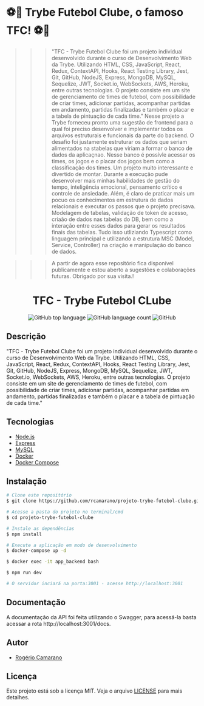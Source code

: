 # ⚽🚀 Trybe Futebol Clube, o famoso TFC! ⚽🚀

>>> "TFC - Trybe Futebol Clube foi um projeto individual desenvolvido durante o curso de Desenvolvimento Web da Trybe. Utilizando HTML, CSS, JavaScript, React, Redux, ContextAPI, Hooks, React Testing Library, Jest, Git, GitHub, NodeJS, Express, MongoDB, MySQL, Sequelize, JWT, Socket.io, WebSockets, AWS, Heroku, entre outras tecnologias. O projeto consiste em um site de gerenciamento de times de futebol, com possibilidade de criar times, adicionar partidas, acompanhar partidas em andamento, partidas finalizadas e também o placar e a tabela de pintuação de cada time."
>>> Nesse projeto a Trybe forneceu pronto uma sugestão de frontend para a qual foi preciso desenvolver e implementar todos os arquivos estruturais e funcionais da parte do backend. O desafio foi justamente estruturar os dados que seriam alimentados na stabelas que viriam a formar o banco de dados da aplicaçnao. Nesse banco é possívle acessar os times, os jogos e o placar dos jogos bem como a classificação dos times.
>>> Um projeto muito interessante e divertido de montar. Durante a execução pude desenvolver mais minhas habilidades de gestão do tempo, inteligência emocional, pensamento crítico e controle de ansiedade.
>>> Além, é claro de praticar mais um pocuo os conhecimentos em estrutura de dados relacionais e executar os passos que o projeto precisava. Modelagem de tabelas, validação de token de acesso, criaão de dados nas tabelas do DB, bem como a interação entre esses dados para gerar os resultados finais das tabelas. Tudo isso utliziando Typescript como linguagem principal e utilizando a estrutura MSC (Model, Service, Controller) na criação e manipulação do banco de dados.


>>> A partir de agora esse repositório fica disponível publicamente e estou aberto a sugestões e colaborações futuras.
Obrigado por sua visita.!

<div align="center">
<!--   <img alt="TFC!" src="imgs/5ca10a0410f76.png" width="250px"> -->
  <h1>TFC - Trybe Futebol CLube</h1>
  <p>
    <img alt="GitHub top language" src="https://img.shields.io/github/languages/top/rcamarano/projeto-trybe-futebol-clube?color=blueviolet">
    <img alt="GitHub language count" src="https://img.shields.io/github/languages/count/rcamarano/projeto-trybe-futebol-clube?color=blueviolet">
    <img alt="GitHub" src="https://img.shields.io/github/license/rcamarano/projeto-trybe-futebol-clube?color=blueviolet">
  </p>
</div>

## Descrição

"TFC - Trybe Futebol Clube foi um projeto individual desenvolvido durante o curso de Desenvolvimento Web da Trybe. Utilizando HTML, CSS, JavaScript, React, Redux, ContextAPI, Hooks, React Testing Library, Jest, Git, GitHub, NodeJS, Express, MongoDB, MySQL, Sequelize, JWT, Socket.io, WebSockets, AWS, Heroku, entre outras tecnologias. O projeto consiste em um site de gerenciamento de times de futebol, com possibilidade de criar times, adicionar partidas, acompanhar partidas em andamento, partidas finalizadas e também o placar e a tabela de pintuação de cada time."

## Tecnologias

- [Node.js](https://nodejs.org/en/)
- [Express](https://expressjs.com/pt-br/)
- [MySQL](https://www.mysql.com/)
- [Docker](https://www.docker.com/)
- [Docker Compose](https://docs.docker.com/compose/)

## Instalação

```bash
# Clone este repositório
$ git clone https://github.com/rcamarano/projeto-trybe-futebol-clube.git

# Acesse a pasta do projeto no terminal/cmd
$ cd projeto-trybe-futebol-clube

# Instale as dependências
$ npm install

# Execute a aplicação em modo de desenvolvimento
$ docker-compose up -d

$ docker exec -it app_backend bash

$ npm run dev

# O servidor inciará na porta:3001 - acesse http://localhost:3001
```

## Documentação

A documentação da API foi feita utilizando o Swagger, para acessá-la basta acessar a rota http://localhost:3001/docs.

## Autor

- [Rogério Camarano](https://github.com/rcamarano)

## Licença

Este projeto está sob a licença MIT. Veja o arquivo [LICENSE](LICENSE) para mais detalhes.
<!-- Olá, Tryber!
Esse é apenas um arquivo inicial para o README do seu projeto.
É essencial que você preencha esse documento por conta própria, ok?
Não deixe de usar nossas dicas de escrita de README de projetos, e deixe sua criatividade brilhar!
:warning: IMPORTANTE: você precisa deixar nítido:
- quais arquivos/pastas foram desenvolvidos por você; 
- quais arquivos/pastas foram desenvolvidos por outra pessoa estudante;
- quais arquivos/pastas foram desenvolvidos pela Trybe.
-->
